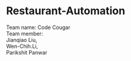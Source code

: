 # Restaurant-Automation
Team name: Code Cougar  
Team member:  
   Jianqiao Liu,  
   Wen-Chih.Li,  
   Parikshit Panwar
